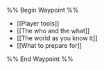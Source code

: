 %% Begin Waypoint %%
- [[Player tools]]
- [[The who and the what]]
- [[The world as you know it]]
- [[What to prepare for]]

%% End Waypoint %%